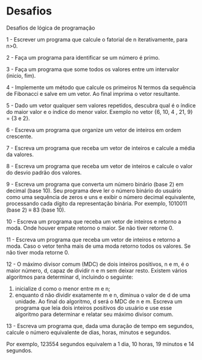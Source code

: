 # Desafios
Desafios de lógica de programação


1 - Escrever um programa que calcule o fatorial de n iterativamente, para n>0.

2 - Faça um programa para identificar se um número é primo.

3 - Faça um programa que some todos os valores entre um intervalor (inicio, fim).

4 - Implemente um método que calcule os primeiros N termos da sequência de Fibonacci e salve em um vetor. Ao final imprima o vetor resultante.

5 - Dado um vetor qualquer sem valores repetidos, descubra qual é o índice do maior valor e o índice do menor valor. Exemplo no vetor {6, 10, 4 , 21, 9} = {3 e 2}.

6 - Escreva um programa que organize um vetor de inteiros em ordem crescente.

7 - Escreva um programa que receba um vetor de inteiros e calcule a média da valores.

8 - Escreva um programa que receba um vetor de inteiros e calcule o valor do desvio padrão dos valores.

9 - Escreva um programa que converta um número binário (base 2) em decimal (base 10). Seu programa deve ler o número binário do usuário como uma sequência de zeros e uns e exibir o número decimal equivalente, processando cada dígito da representação binária. Por exemplo, 1010011 (base 2) ≡ 83 (base 10).

10 - Escreva um programa que receba um vetor de inteiros e retorno a moda. Onde houver empate retorno o maior. Se não tiver retorne 0.

11 - Escreva um programa que receba um vetor de inteiros e retorno a moda. Caso o vetor tenha mais de uma moda retorno todos os valores. Se não tiver moda retorne 0.

12 - O máximo divisor comum (MDC) de dois inteiros positivos, n e m, é o maior número, d, capaz de dividir n e m sem deixar resto. Existem vários algoritmos para determinar d, incluindo o seguinte:
1. inicialize d como o menor entre m e n;
2. enquanto d não dividir exatamente m e n, diminua o valor de d de uma unidade.
Ao final do algoritmo, d será o MDC de n e m. Escreva um programa que leia dois inteiros positivos do usuário e use esse algoritmo para determinar e relatar seu máximo divisor comum.

13 - Escreva um programa que, dada uma duração de tempo em segundos, calcule o número equivalente de dias, horas, minutos e segundos.

Por exemplo, 123554 segundos equivalem a 1 dia, 10 horas, 19 minutos e 14 segundos. 
